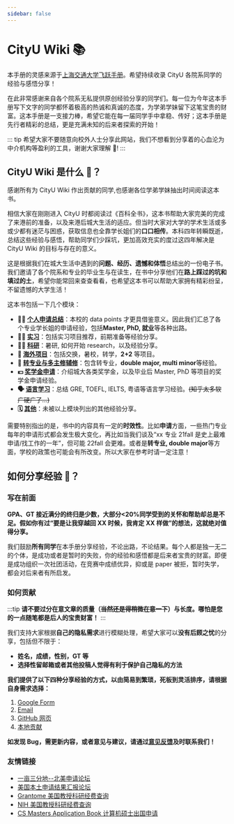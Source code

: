 ```yaml
---
sidebar: false
---
```


# CityU Wiki :books:

本手册的灵感来源于[上海交通大学飞跃手册](https://survivesjtu.github.io/SJTU-Application/#/)。希望持续收录 CityU 各院系同学的经验与感悟分享！

在此非常感谢来自各个院系无私提供原创经验分享的同学们。每一位为今年这本手册写下文字的同学都怀着极高的热诚和真诚的态度，为学弟学妹留下这笔宝贵的财富。这本手册是一支接力棒，希望它能在每一届同学手中拿稳、传好；这本手册是先行者精彩的总结，更是充满未知的后来者探索的开始！

::: tip
希望大家不要随意向校外人士分享此网站，我们不想看到分享着的心血沦为中介机构等盈利的工具，谢谢大家理解 :pray:!
:::

## CityU Wiki 是什么 :monocle_face:？

感谢所有为 CityU Wiki 作出贡献的同学,也感谢各位学弟学妹抽出时间阅读这本书。

相信大家在刚刚进入 CityU 时都阅读过《百科全书》，这本书帮助大家完美的完成了来港前的准备，以及来港后城大生活的适应。但当时大家对大学的学术生活或多或少都有迷茫与困惑，获取信息也全靠学长姐们的**口口相传**。本科四年转瞬既逝，总结这些经验与感悟，帮助同学们少踩坑，更加高效充实的度过这四年解决是 CityU Wiki 的目标与存在的意义。

这是根据我们在城大生活中遇到的**问题、经历、遗憾和体悟**总结出的一份电子书。我们邀请了各个院系和专业的毕业生与在读生，在书中分享他们在**路上踩过的坑和填过的土**，希望你能常回来查查看看，也希望这本书可以帮助大家拥有精彩纷呈，不留遗憾的大学生活！

这本书包括一下几个模块：

- **:man_student: [个人申请总结](/grad-application/college-of-engineering/README.md)**：本校的 data points 才更具借鉴意义。因此我们汇总了各个专业学长姐的申请经验，包括**Master, PhD, 就业**等各种出路。
- **:man_health_worker: [实习](/internship/it/README.md)**：包括实习项目推荐，前期准备等经验分享。
- **:scientist: [科研](/research/on-campus/README.md)**：暑研, 如何开始 research，以及经验分享。
- **:ocean: [海外项目](/oversea/two-plus-two/README.md)**：包括交换，暑校，转学，**2+2** 等项目。
- **:notebook: [转专业与多主修辅修](/major-minor/change-major/README.md)**：包含转专业，**double major, multi minor**等经验。
- **:dollar: [奖学金申请](/scholarship/on-campus/README.md)**：介绍城大各类奖学金，以及毕业后 Master, PhD 等项目的奖学金申请经验。
- **:speaking_head: [语言学习](/language/gre/README.md)**：总结 GRE, TOEFL, IELTS, 粤语等语言学习经验。~~(知乎太多软广硬广了...)~~
- **:spiral_calendar: [其他](/others/README.md)**：未被以上模块列出的其他经验分享。

需要特别指出的是，书中的内容具有一定的**时效性**。比如**申请**方面，一些热门专业每年的申请形式都会发生极大变化，再比如当我们谈及“xx 专业 21fall 是史上最难申请/找工作的一年”，但可能 22fall 会更难。或者是**转专业, double major**等方面，学校的政策也可能会有所改变。所以大家在参考时请一定注意！

## 如何分享经验 :raised_back_of_hand:？

### 写在前面

**GPA、GT 接近满分的终归是少数，大部分<20%同学受到的关怀和帮助却总是不足。假如你有过“要是让我穿越回 XX 时候，我肯定 XX 样做”的想法，这就绝对值得分享。**

我们鼓励**所有同学**在本手册分享经验，不论出路，不论结果。每个人都是独一无二的个体，是成功或者是暂时的失败，你的经验和感悟都是后来者宝贵的财富。即便是成功组织一次社团活动，在竞赛中成绩优异，抑或是 paper 被拒，暂时失学，都会对后来者有所启发。

### 如何贡献

:::tip
**请不要过分在意文章的质量（~~当然还是得稍微在意一下~~）与长度。哪怕是您的一点随笔都是后人的宝贵财富！**
:::

我们支持大家根据**自己的隐私需求**进行模糊处理，希望大家可以**没有后顾之忧**的分享，包括但不限于：

- **姓名，成绩，性别，GT 等**
- **选择性留邮箱或者其他投稿人觉得有利于保护自己隐私的方法**

**我们提供了以下四种分享经验的方式，以由简易到繁琐，死板到灵活排序，请根据自身需求选择：**

1. [Google Form](https://forms.gle/6KzthXnnAgh3Ckx98)
2. [Email](/contributing.md#使用-email)
3. [GitHub 网页](/contributing.md#使用-github-网站进行贡献)
4. [本地贡献](/contributing.md#本地贡献)

**如发现 Bug，需更新内容，或者意见与建议，请通过[意见反馈](./feedback.md)及时联系我们！**

### 友情链接

- [一亩三分地--北美申请论坛](http://www.1point3acres.com/)
- [美国本土申请结果汇报论坛](https://www.thegradcafe.com/)
- [Grantome 美国教授科研经费查询](https://grantome.com/search)
- [NIH 美国教授科研经费查询](https://report.nih.gov/)
- [CS Masters Application Book 计算机硕士出国申请](https://cs-masters-application.github.io/)
